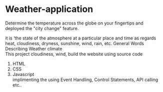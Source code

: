 # Weather-application
Determine the temperature across the globe on your fingertips and deployed the "city change" feature.

it is ‘the state of the atmosphere at a particular place and time as regards heat, cloudiness, dryness, sunshine, wind, rain, etc. General Words Describing Weather climate <br>
This project cloudiness, wind, build the website using source code 
1. HTML <br>
2. CSS <br>
3. Javascript  <br>
implimenting the using Event Handling, Control Statements, API calling etc..
